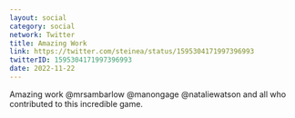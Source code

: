 ```yaml
---
layout: social
category: social
network: Twitter
title: Amazing Work
link: https://twitter.com/steinea/status/1595304171997396993
twitterID: 1595304171997396993
date: 2022-11-22
---
```


Amazing work @mrsambarlow @manongage @nataliewatson and all who contributed to this incredible game.
